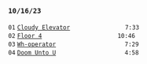 ### `10/16/23`
`01` [`Cloudy Elevator`](cloudy-elevator.mp3)        `7:33`  
`02` [`Floor 4`](floor-4.mp3)           `10:46`  
`03` [`Wh-operator`](wh-operator.mp3)          `7:29`  
`04` [`Doom Unto U`](doom-unto-u.mp3)          `4:58`